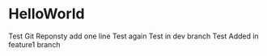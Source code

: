 HelloWorld
==========

Test Git Reponsty
add one line
Test again
Test in dev branch
Test Added in feature1 branch
